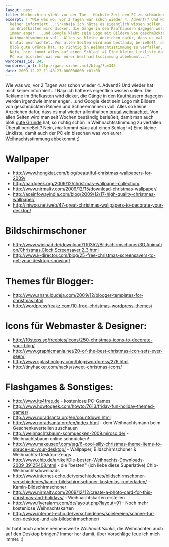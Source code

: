 ```yaml
---
layout: post
title: Weihnachten steht vor der Tür - Höchste Zeit den PC zu schmücken!
excerpt: ! "Wie was wo, vor 2 Tagen war schon wieder 4. Advent!? Und wieder hat mich
  keiner informiert...!\r\nNaja ich hätte es eigentlich wissen sollen. Die Reklame
  im Briefkasten wird dicker, die Gänge in den Kaufhäusern dagegen werden irgendwie
  immer enger ...und Google klebt sein Logo mit Bildern von geschmückten Palmen und
  Weihnachtsmännern voll. Alles so kleine Anzeichen dafür, dass es mal wieder allenthalben
  brutal weihnachtet. Von allen Seiten wird man beständig berießelt, damit man auch
  bloß gute Gründe hat, so richtig in Weihnachtsstimmung zu verfallen. Überall berießelt?
  Nein, hier kommt alles auf einen Schlag! =) Eine kleine Linkliste damit auch der
  PC ein bisschen was von eurer Weihnachtsstimmung abbekommt..."
wordpress_id: 345
wordpress_url: http://ganz-sicher.net/blog/?p=345
date: 2009-12-22 11:48:27.000000000 +01:00
---
```

Wie was wo, vor 2 Tagen war schon wieder 4. Advent!? Und wieder hat mich keiner informiert...!
Naja ich hätte es eigentlich wissen sollen. Die Reklame im Briefkasten wird dicker, die Gänge in den Kaufhäusern dagegen werden irgendwie immer enger ...und Google klebt sein Logo mit Bildern von geschmückten Palmen und Schneemännern voll. Alles so kleine Anzeichen dafür, dass es mal wieder allenthalben <a href="http://www.sketchysantas.com/">brutal weihnachtet</a>. Von allen Seiten wird man seit Wochen beständig berießelt, damit man auch bloß <a href="http://www.einfach-uebel.com/2009/12/19/gute-gruende-weihnachten-zu-feiern/">gute Gründe</a> hat, so richtig schön in Weihnachtsstimmung zu verfallen. Überall berießelt? Nein, <em>hier</em> kommt <em>alles</em> auf einen Schlag! =) Eine kleine Linkliste, damit auch der PC ein bisschen was von eurer Weihnachtsstimmung abbekommt ;)

Wallpaper
=========

<ul>
	<li><a href="http://www.hongkiat.com/blog/beautiful-christmas-wallpapers-for-2009/">http://www.hongkiat.com/blog/beautiful-christmas-wallpapers-for-2009/</a></li>
	<li><a href="http://hardgeek.org/2009/12/christmas-wallpaper-collection/">http://hardgeek.org/2009/12/christmas-wallpaper-collection/</a></li>
	<li><a href="http://www.nirmaltv.com/2009/12/15/download-christmas-wallpaper/">http://www.nirmaltv.com/2009/12/15/download-christmas-wallpaper/</a></li>
	<li><a href="http://aceinfowayindia.com/blog/2009/12/17-high-quality-christmas-wallpaper/">http://aceinfowayindia.com/blog/2009/12/17-high-quality-christmas-wallpaper/</a></li>
	<li><a href="http://iniwoo.net/web/47-great-christmas-wallpapers-to-decorate-your-desktop/">http://iniwoo.net/web/47-great-christmas-wallpapers-to-decorate-your-desktop/</a></li>
</ul>

Bildschirmschoner
=================
<ul>
	<li><a href="http://www.winload.de/download/110352/Bildschirmschoner/3D,Animation/Christmas.Clock.Screensaver.2.3.html">http://www.winload.de/download/110352/Bildschirmschoner/3D,Animation/Christmas.Clock.Screensaver.2.3.html</a></li>
	<li><a href="http://www.k-director.com/blog/25-free-christmas-screensavers-to-get-your-desktop-snowing/">http://www.k-director.com/blog/25-free-christmas-screensavers-to-get-your-desktop-snowing/</a></li>
</ul>


Themes für Blogger:
===================

<ul>
	<li><a href="http://www.anshuldudeja.com/2009/12/blogger-templates-for-christmas.html">http://www.anshuldudeja.com/2009/12/blogger-templates-for-christmas.html</a></li>
	<li><a href="http://wordpressfreakz.com/10-free-christmas-wordpress-themes/">http://wordpressfreakz.com/10-free-christmas-wordpress-themes/</a></li>
</ul>

Icons für Webmaster &amp; Designer:
===================================
<ul>
	<li><a href="http://10steps.sg/freebies/icons/250-christmas-icons-to-decorate-your-blog/">http://10steps.sg/freebies/icons/250-christmas-icons-to-decorate-your-blog/</a></li>
	<li><a href="http://www.graphicmania.net/20-of-the-best-christmas-icon-sets-ever-seen/">http://www.graphicmania.net/20-of-the-best-christmas-icon-sets-ever-seen/</a></li>
	<li><a href="http://www.splashnology.com/blog/wordpress/276.html">http://www.splashnology.com/blog/wordpress/276.html</a></li>
	<li><a href="http://tinyhacker.com/hacks/sweet-christmas-icons/">http://tinyhacker.com/hacks/sweet-christmas-icons/</a></li>
</ul>


Flashgames &amp; Sonstiges:
==========================

<ul>
<li><a href="http://www.its4free.de">http://www.its4free.de</a> - kostenlose PC-Games</li>
	<li><a href="http://www.howtogeek.com/howto/7613/friday-fun-holiday-themed-games/">http://www.howtogeek.com/howto/7613/friday-fun-holiday-themed-games/</a></li>
	<li><a href="http://www.noradsanta.org/en/countdown.html" target="_blank">http://www.noradsanta.org/en/countdown.html</a></li>
	<li><a href="http://www.noradsanta.org/en/index.html" target="_blank">http://www.noradsanta.org/en/index.html</a> - dem Weihnachtsmann beim Geschenkeverteilen zuschauen</li>
	<li><a href="http://weihnachtsbaum-schmuecken-2009.miroso.de/">http://weihnachtsbaum-schmuecken-2009.miroso.de/</a> - Weihnachtsbaum online schmücken!</li>
	<li><a href="http://www.makeuseof.com/tag/6-cool-silly-christmas-theme-items-to-spruce-up-your-desktop/">http://www.makeuseof.com/tag/6-cool-silly-christmas-theme-items-to-spruce-up-your-desktop/</a> - Wallpaper, Bildschirmschoner &amp; Weihnachts-Desktop-Zeugs</li>
	<li><a href="http://www.chip.de/artikel/Die-besten-Weihnachts-Downloads-2009_39125408.html">http://www.chip.de/artikel/Die-besten-Weihnachts-Downloads-2009_39125408.html</a> - die "besten" (ich liebe diese Superlative) Chip-Weihnachtsdownloads</li>
	<li><a href="http://www.internet-echo.de/verschiedenes/bildschirmschoner-verschiedenes/kamin-bildschirmschoner-kostenlos-runterladen/">http://www.internet-echo.de/verschiedenes/bildschirmschoner-verschiedenes/kamin-bildschirmschoner-kostenlos-runterladen/</a> - Kamin-Bildschirmschoner</li>
	<li><a href="http://www.nirmaltv.com/2009/12/12/create-a-photo-card-for-this-christmas-and-holidays/">http://www.nirmaltv.com/2009/12/12/create-a-photo-card-for-this-christmas-and-holidays/</a> - Weihnachtskarten erstellen</li>
	<li><a href="http://www.flyeralarm.com/de/layout.php?layout=91">http://www.flyeralarm.com/de/layout.php?layout=91</a> - Noch mehr kostenlose Weihnachtskarten</li>
	<li><a href="http://www.internet-echo.de/verschiedenes/spielereien/schnee-fur-den-desktop-und-als-bildschirmschoner/">http://www.internet-echo.de/verschiedenes/spielereien/schnee-fur-den-desktop-und-als-bildschirmschoner/</a></li>
</ul>

Ihr habt noch andere nennenswerte <em>Weihnachtslinks</em>, die Weihnachten auch auf den Desktop bringen? Immer her damit, über Vorschläge feue ich mich immer. :)
